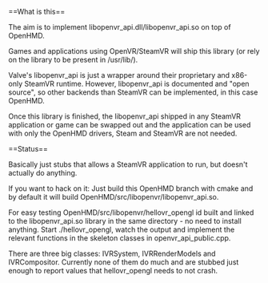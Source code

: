 ==What is this==

The aim is to implement libopenvr_api.dll/libopenvr_api.so on top of OpenHMD.

Games and applications using OpenVR/SteamVR will ship this library (or rely on the library to be present in /usr/lib/).

Valve's libopenvr_api is just a wrapper around their proprietary and x86-only SteamVR runtime. However, libopenvr_api is documented and "open source", so other backends than SteamVR can be implemented, in this case OpenHMD.

Once this library is finished, the libopenvr_api shipped in any SteamVR application or game can be swapped out and the application can be used with only the OpenHMD drivers, Steam and SteamVR are not needed.

==Status==

Basically just stubs that allows a SteamVR application to run, but doesn't actually do anything.

If you want to hack on it: Just build this OpenHMD branch with cmake and by default it will build OpenHMD/src/libopenvr/libopenvr_api.so.

For easy testing OpenHMD/src/libopenvr/hellovr_opengl id built and linked to the libopenvr_api.so library in the same directory - no need to install anything. Start ./hellovr_opengl, watch the output and implement the relevant functions in the skeleton classes in openvr_api_public.cpp.

There are three big classes: IVRSystem, IVRRenderModels and IVRCompositor. Currently none of them do much and are stubbed just enough to report values that hellovr_opengl needs to not crash.

